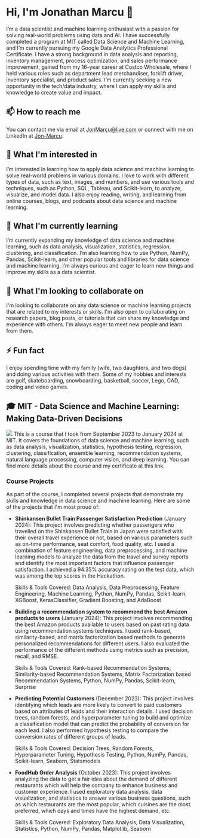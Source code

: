 # Hi, I'm Jonathan Marcu 👋

I’m a data scientist and machine learning enthusiast with a passion for solving real-world problems using data and AI. I have successfully completed a program at MIT called Data Science and Machine Learning, and I’m currently pursuing my Google Data Analytics Professional Certificate. I have a strong background in data analysis and reporting, inventory management, process optimization, and sales performance improvement, gained from my 16-year career at Costco Wholesale, where I held various roles such as department lead merchandiser, forklift driver, inventory specialist, and product sales. I’m currently seeking a new opportunity in the tech/data industry, where I can apply my skills and knowledge to create value and impact.

## 📫 How to reach me

You can contact me via email at JonMarcu@live.com or connect with me on LinkedIn at [Jon-Marcu](https://www.linkedin.com/in/jon-marcu).

## 👀 What I'm interested in

I’m interested in learning how to apply data science and machine learning to solve real-world problems in various domains. I love to work with different types of data, such as text, images, and numbers, and use various tools and techniques, such as Python, SQL, Tableau, and Scikit-learn, to analyze, visualize, and model data. I also enjoy reading, writing, and learning from online courses, blogs, and podcasts about data science and machine learning.

## 🌱 What I'm currently learning

I’m currently expanding my knowledge of data science and machine learning, such as data analysis, visualization, statistics, regression, clustering, and classification. I’m also learning how to use Python, NumPy, Pandas, Scikit-learn, and other popular tools and libraries for data science and machine learning. I’m always curious and eager to learn new things and improve my skills as a data scientist.

## 💞️ What I'm looking to collaborate on

I'm looking to collaborate on any data science or machine learning projects that are related to my interests or skills. I'm also open to collaborating on research papers, blog posts, or tutorials that can share my knowledge and experience with others. I'm always eager to meet new people and learn from them.

## ⚡ Fun fact

I enjoy spending time with my family (wife, two daughters, and two dogs) and doing various activities with them. Some of my hobbies and interests are golf, skateboarding, snowboarding, basketball, soccer, Lego, CAD, coding and video games.

## 🎓 MIT - Data Science and Machine Learning: Making Data-Driven Decisions
![](https://d9jmtjs5r4cgq.cloudfront.net/CertificateAndTranscript/102980/original/JONATHAN_MARCU_certificate20240123-949-1cbxd4k.jpg)
This is a course that I took from September 2023 to January 2024 at MIT. It covers the foundations of data science and machine learning, such as data analysis, visualization, statistics, hypothesis testing, regression, clustering, classification, ensemble learning, recommendation systems, natural language processing, computer vision, and deep learning. You can find more details about the course and my certificate at this link.

### Course Projects

As part of the course, I completed several projects that demonstrate my skills and knowledge in data science and machine learning. Here are some of the projects that I'm most proud of:

- **Shinkansen Bullet Train Passenger Satisfaction Prediction** (January 2024): This project involves predicting whether passengers who travelled on the Shinkansen Bullet Train in Japan were satisfied with their overall travel experience or not, based on various parameters such as on-time performance, seat comfort, food quality, etc. I used a combination of feature engineering, data preprocessing, and machine learning models to analyze the data from the travel and survey reports and identify the most important factors that influence passenger satisfaction. I achieved a 94.35% accuracy rating on the test data, which was among the top scores in the Hackathon.

  Skills & Tools Covered: Data Analysis, Data Preprocessing, Feature Engineering, Machine Learning, Python, NumPy, Pandas, Scikit-learn, XGBoost, KerasClassifier, Gradient Boosting, and AdaBoost

- **Building a recommendation system to recommend the best Amazon products to users** (January 2024): This project involves recommending the best Amazon products available to users based on past rating data using recommendation systems techniques. I used rank-based, similarity-based, and matrix factorization based methods to generate personalized recommendations for different users. I also evaluated the performance of the different methods using metrics such as precision, recall, and RMSE.

  Skills & Tools Covered: Rank-based Recommendation Systems, Similarity-based Recommendation Systems, Matrix Factorization based Recommendation Systems, Python, NumPy, Pandas, Scikit-learn, Surprise

- **Predicting Potential Customers** (December 2023): This project involves identifying which leads are more likely to convert to paid customers based on attributes of leads and their interaction details. I used decision trees, random forests, and hyperparameter tuning to build and optimize a classification model that can predict the probability of conversion for each lead. I also performed hypothesis testing to compare the conversion rates of different groups of leads.

  Skills & Tools Covered: Decision Trees, Random Forests, Hyperparameter Tuning, Hypothesis Testing, Python, NumPy, Pandas, Scikit-learn, Seaborn, Statsmodels

- **FoodHub Order Analysis** (October 2023): This project involves analyzing the data to get a fair idea about the demand of different restaurants which will help the company to enhance business and customer experience. I used exploratory data analysis, data visualization, and statistics to answer various business questions, such as which restaurants are the most popular, which cuisines are the most preferred, which days and times have the highest demand, etc.

  Skills & Tools Covered: Exploratory Data Analysis, Data Visualization, Statistics, Python, NumPy, Pandas, Matplotlib, Seaborn
